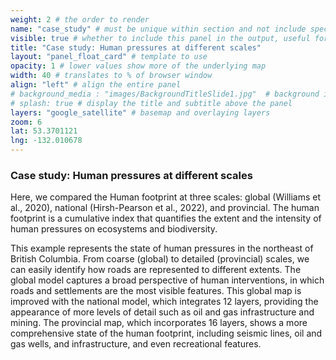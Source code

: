 ```yaml
---
weight: 2 # the order to render
name: "case_study" # must be unique within section and not include special characters
visible: true # whether to include this panel in the output, useful for testing
title: "Case study: Human pressures at different scales"
layout: "panel_float_card" # template to use
opacity: 1 # lower values show more of the underlying map
width: 40 # translates to % of browser window
align: "left" # align the entire panel
# background_media : "images/BackgroundTitleSlide1.jpg"  # background image rendered behind the panel, covering map
# splash: true # display the title and subtitle above the panel
layers: "google_satellite" # basemap and overlaying layers
zoom: 6
lat: 53.3701121
lng: -132.010678
---
```

### Case study: Human pressures at different scales
Here, we compared the Human footprint at three scales: global (Williams et al., 2020), national (Hirsh-Pearson et al., 2022), and provincial. The human footprint is a cumulative index that quantifies the extent and the intensity of human pressures on ecosystems and biodiversity.

This example represents the state of human pressures in the northeast of British Columbia. From coarse (global) to detailed (provincial) scales, we can easily identify how roads are represented to different extents. The global model captures a broad perspective of human interventions, in which roads and settlements are the most visible features. This global map is improved with the national model, which integrates 12 layers, providing the appearance of more levels of detail such as oil and gas infrastructure and mining. The provincial map, which incorporates 16 layers, shows a more comprehensive state of the human footprint, including seismic lines, oil and gas wells, and infrastructure, and even recreational features. 

<!-- Leaflet map with ability to turn on and off the following three layers: Data/Originals_tiles/-->
<!-- Miguel's raster cell size comparison, large data file -->

